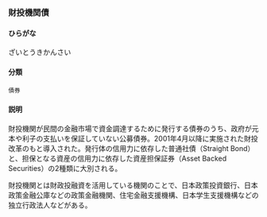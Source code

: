 <div style="display:none;">

## [あ行](securities-terms?id=あ行)
## [か行](securities-terms?id=か行)
## [さ行](securities-terms?id=さ行)

</div>

### 財投機関債

#### ひらがな

ざいとうきかんさい

#### 分類

`債券`

#### 説明

財投機関が民間の金融市場で資金調達するために発行する債券のうち、政府が元本や利子の支払いを保証していない公募債券。2001年4月以降に実施された財投改革のもと導入された。発行体の信用力に依存した普通社債（Straight Bond）と、担保となる資産の信用力に依存した資産担保証券（Asset Backed Securities）の2種類に大別される。 
 
財投機関とは財政投融資を活用している機関のことで、日本政策投資銀行、日本政策金融公庫などの政策金融機関、住宅金融支援機構、日本学生支援機構などの独立行政法人などがある。

<div style="display:none;">

## [た行](securities-terms?id=た行)
## [な行](securities-terms?id=な行)
## [は行](securities-terms?id=は行)
## [ま行](securities-terms?id=ま行)
## [や行](securities-terms?id=や行)
## [ら行](securities-terms?id=ら行)
## [わ行](securities-terms?id=わ行)
## [英数字・記号](securities-terms?id=英数字・記号)

</div>

